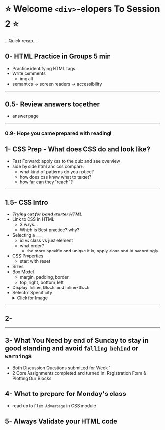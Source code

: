 # :star: Welcome **`<div>`-elopers** To Session 2 :star:

...Quick recap...
## 0- HTML Practice in Groups 5 min
- Practice identifying HTML tags
- Write comments
  - img alt
- semantics -> screen readers -> accessibility
---
## 0.5- Review answers together
- answer page
---
### 0.9- Hope you came prepared with reading!
## 1- CSS Prep - What does CSS do and look like?
- Fast Forward: apply css to the quiz and see overview
- side by side html and css compare:
  - what kind of patterns do you notice?
  - how does css know what to target?
  - how far can they "reach"?
---
## 1.5- CSS Intro
- ***Trying out for band starter HTML***
- Link to CSS in HTML
  - 3 ways...
  - Which is Best practice? why?
- Selecting a ___
  - id vs class vs just element
  - what order?
    - the more specific and unique it is, apply class and id accordingly
- CSS Properties
  - start with reset
- Sizes 
- Box Model
  - margin, padding, border
  - top, right, bottom, left
- Display: Inline, Block, and Inline-Block
- Selector Specificity<details>
    <summary> Click for Image </summary>
    <img src="css-specificity.gif" style="width: 70%">
</details>

---

## 2- 
---
## 3- What You Need by end of Sunday to stay in good standing and avoid `falling behind` or `warning`s
- Both Discussion Questions submitted for Week 1
- 2 Core Assignments completed and turned in: Registration Form & Plotting Our Blocks
## 4- What to prepare for Monday's class
- read up to `Flex Advantage` in CSS module
## 5- Always Validate your HTML code